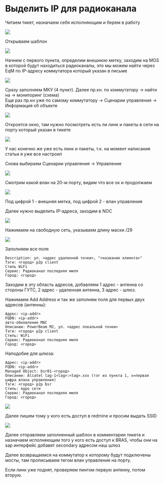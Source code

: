 # Выделить IP для радиоканала

Читаем тикет, назначаем себя исполняющим и берем в работу

![](../../.gitbook/assets/image%20%2820%29.png)

Открываем шаблон

![](../../.gitbook/assets/image%20%289%29.png)

Начнем с первого пункта, определим внешнюю метку, заходим на MGS в которой будут находиться радиоканалы, это мы можем найти через EqM по IP-адресу коммутатора который указан в письме

![](../../.gitbook/assets/image%20%2833%29.png)

Сразу заполняем МКУ \(4 пункт\). Далее пр.кн. по коммутатору -&gt; найти на -&gt; мониторинг \(схема\)  
Еще раз пр.кн уже по самому коммутатору -&gt; Сценарии управления -&gt; Информация об объекте

![](../../.gitbook/assets/image%20%2819%29.png)

Откроется окно, там нужно посмотреть есть ли линк и пакеты в сети на порту который указан в тикете

![](../../.gitbook/assets/image%20%287%29.png)

У нас конечно же уже есть линк и пакеты, т.к. на момент написания статьи я уже все настроил

Снова выбираем Сценарии управления -&gt; Управление

![](../../.gitbook/assets/image%20%2823%29.png)

Смотрим какой влан на 20-м порту, видим что все ок и продолжаем

![](../../.gitbook/assets/image%20%283%29.png)

Под цифрой 1 - внешняя метка, под цифрой 2 - влан управления

Далее нужно выделить IP-адреса, заходим в NOC

![](../../.gitbook/assets/image%20%282%29.png)

Нажимаем на свободную сеть, указываем длину маски /29

![](../../.gitbook/assets/image%20%2811%29.png)

Заполняем все поля

```text
Description: ул. <адрес удаленной точки>, "<название клиента>"
Тэги: <город> p2p client
Стиль WiFi
Сервис: Радиоканал последняя миля
Город: <город>
```

Заходим в эту область адресов, добавляем 1 адрес - антенна со стороны ГУТС, 2 адрес - удаленная антенна, 3 адрес - шлюз. 

Нажимаем Add Address и так же заполням поля для первых двух адресов \(антенны\):

```text
Адрес: <ip-addr>
FQDN: <ip-addr>
авто-обновление MAC
Описании: PowerBeam M2, ул. <адрес локальной точки>
Тэги: <город> p2p client
Стиль: WiFi
Сервис: Радиоконал последняя миля
Город: <город>
```

Наподобие для шлюза:

```text
Адрес: <ip-addr>
FQDN: <ip-addr>
Managed Object: bsr01-<город>
Описании: Alcatel lag-1<lag>:<tag>.xxx (тэг из пункта 1, x=первая цифра влана управления)
Тэги: <город> p2p bsr
Стиль: ядро сети
Сервис: Радиоканал последняя миля
Город: <город>
```

![](../../.gitbook/assets/image%20%2826%29.png)

Далее пишем тому у кого есть доступ в redmine и просим выдать SSID

![](../../.gitbook/assets/image%20%2832%29.png)

Далее отправляем заполненный шаблон в комментарии тикета и назначаем исполняющим того у кого есть доступ к BRAS, чтобы они на sap интерфейс добавят secondary адресом наш шлюз

Далее возвращаемся на коммутатор к которому будут подключены мосты, там прописываем тегом влан управления на порту. 

Если линк уже поднят, проверяем пингом первую антенну, потом вторую.

